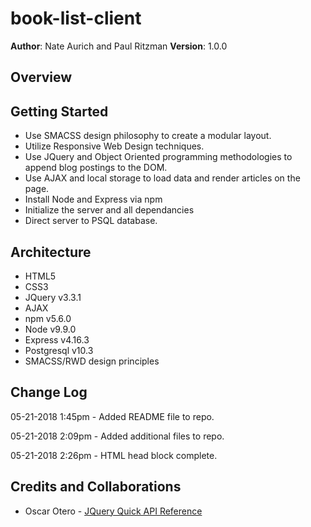# book-list-client

**Author**: Nate Aurich and Paul Ritzman
**Version**: 1.0.0

## Overview


## Getting Started
* Use SMACSS design philosophy to create a modular layout.
* Utilize Responsive Web Design techniques.
* Use JQuery and Object Oriented programming methodologies to append blog postings to the DOM.
* Use AJAX and local storage to load data and render articles on the page.
* Install Node and Express via npm
* Initialize the server and all dependancies
* Direct server to PSQL database.

## Architecture
* HTML5
* CSS3
* JQuery v3.3.1
* AJAX
* npm v5.6.0
* Node v9.9.0
* Express v4.16.3
* Postgresql v10.3
* SMACSS/RWD design principles

## Change Log
05-21-2018 1:45pm - Added README file to repo.

05-21-2018 2:09pm - Added additional files to repo.

05-21-2018 2:26pm - HTML head block complete.

## Credits and Collaborations

* Oscar Otero - [JQuery Quick API Reference](https://oscarotero.com/jquery/)